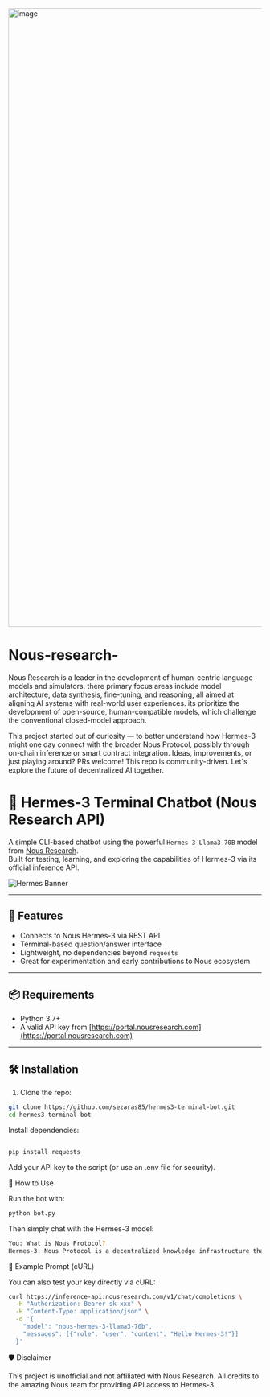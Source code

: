 <img width="1230" alt="image" src="[https://github.com/sezaras85/Sentient-ai/blob/main/sentient%20resim.png](https://github.com/sezaras85/Nous-research-Hermes-3-Llama-3.1-70B/blob/main/nous%20ekran.jpeg)" />

# Nous-research-

Nous Research is a leader in the development of human-centric language models and simulators.  there primary focus areas include model architecture, data synthesis, fine-tuning, and reasoning, all aimed at aligning AI systems with real-world user experiences. its prioritize the development of open-source, human-compatible models, which challenge the conventional closed-model approach. 

This project started out of curiosity — to better understand how Hermes-3 might one day connect with the broader Nous Protocol, possibly through on-chain inference or smart contract integration.
Ideas, improvements, or just playing around? PRs welcome!
This repo is community-driven. Let's explore the future of decentralized AI together.

# 🧠 Hermes-3 Terminal Chatbot (Nous Research API)

A simple CLI-based chatbot using the powerful `Hermes-3-Llama3-70B` model from [Nous Research](https://nousresearch.com/).  
Built for testing, learning, and exploring the capabilities of Hermes-3 via its official inference API.

![Hermes Banner](https://portal.nousresearch.com/_next/image?url=%2Fimages%2Flogos%2Fhermes3.png&w=3840&q=75)

---

## 🚀 Features

- Connects to Nous Hermes-3 via REST API
- Terminal-based question/answer interface
- Lightweight, no dependencies beyond `requests`
- Great for experimentation and early contributions to Nous ecosystem

---

## 📦 Requirements

- Python 3.7+
- A valid API key from [https://portal.nousresearch.com](https://portal.nousresearch.com)

---

## 🛠️ Installation

1. Clone the repo:

```bash
git clone https://github.com/sezaras85/hermes3-terminal-bot.git
cd hermes3-terminal-bot
```

Install dependencies:

```bash

pip install requests
```

Add your API key to the script (or use an .env file for security).

🧪 How to Use

Run the bot with:

```bash
python bot.py
```

Then simply chat with the Hermes-3 model:

```bash
You: What is Nous Protocol?
Hermes-3: Nous Protocol is a decentralized knowledge infrastructure that...
```

🧩 Example Prompt (cURL)

You can also test your key directly via cURL:

```bash
curl https://inference-api.nousresearch.com/v1/chat/completions \
  -H "Authorization: Bearer sk-xxx" \
  -H "Content-Type: application/json" \
  -d '{
    "model": "nous-hermes-3-llama3-70b",
    "messages": [{"role": "user", "content": "Hello Hermes-3!"}]
  }'
```


🛡️ Disclaimer

This project is unofficial and not affiliated with Nous Research.
All credits to the amazing Nous team for providing API access to Hermes-3.











